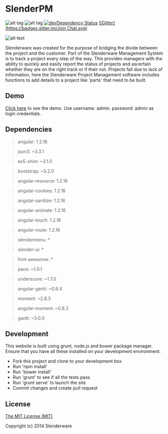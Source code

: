 SlenderPM
=========
![alt tag](https://travis-ci.org/Slenderware/slenderpm.png)
![alt tag](https://david-dm.org/slenderware/slenderpm.png)
[![devDependency Status](https://david-dm.org/slenderware/slenderpm/dev-status.svg)](https://david-dm.org/slenderware/slenderpm#info=devDependencies)
[![Gitter](https://badges.gitter.im/Join Chat.svg)](https://gitter.im/Slenderware/slenderpm?utm_source=badge&utm_medium=badge&utm_campaign=pr-badge)

![alt text](http://www.slenderware.co.za/img/slenderman.png "Logo Title Text 1")

Slenderware was created for the purpose of bridging the divide between the project and the customer. 
Part of the Slenderware Management System is to track a project every step of the way. 
This provides managers with the ability to quickly and easily report the status of projects and ascertain whether they are on the right track or if their not. 
Projects fail due to lack of information, here the Slenderware Project Management software includes functions to add details to a project like 'parts' that need to be built.

Demo
-----------

<a href="http://slenderware.github.io/slenderpm/">Click here</a> to see the demo. Use username: admin. password: admin as login credentials.

Dependencies
-----------
>angular: 1.2.16

>json3: ~3.3.1

>es5-shim: ~3.1.0

>bootstrap: ~3.2.0

>angular-resource: 1.2.16

>angular-cookies: 1.2.16

>angular-sanitize: 1.2.16

>angular-animate: 1.2.16

>angular-touch: 1.2.16

>angular-route: 1.2.16

>slendermenu: *

>slender-ui: *

>font-awesome: *

>pace: ~1.0.1

>underscore: ~1.7.0

>angular-gantt: ~0.6.4

>moment: ~2.8.3

>angular-moment: ~0.8.2

>gantt: ~3.0.0

Development
-----------
This website is built using grunt, node.js and bower package manager. Ensure that you have all these installed on your development environment.

* Fork this project and clone to your development box
* Run 'npm install'
* Run 'bower install'
* Run 'grunt' to see if all the tests pass
* Run 'grunt serve' to launch the site
* Commit changes and create pull request

License
-------
[The MIT License (MIT)](https://github.com/Slenderware/slenderpm/blob/master/LICENSE)

Copyright (c) 2014 Slenderware
